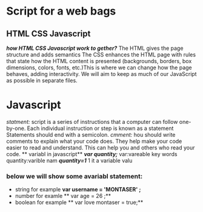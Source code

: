 # Script for a web bags
## HTML CSS Javascript
***how HTML CSS Javascript work to gether?***
The HTML gives the page structure and adds semantics
The CSS enhances the HTML page with rules that state how 
the HTML content is presented (backgrounds, borders, box 
dimensions, colors, fonts, etc.)This is where we can change 
how the page behaves, adding interactivity. We will aim to keep as much of our JavaScript as possible in separate files.
# Javascript 
_statment:_
 script is a series of instructions that a computer can follow one-by-one. Each individual instruction or step is known as a statement Statements should end with a semicolon.
 _cmment:_
 hou should write comments to explain what your code does. 
They help make your code easier to read and understand. 
This can help you and others who read your code.
** variabl in javascript**
**_var quantity;_**
var:vareable key words
quantity:varible nam
**_quantity=1_**
1 it a variable valu
### below we will show some avariabl statement:
* string for example **var username = 'MONTASER' ;**
* number for examle ** var age = 26 ;**
* boolean for example ** var love montaser = true;**


